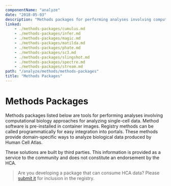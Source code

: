 ```yaml
---
componentName: "analyze"
date: "2018-05-03"
description: "Methods packages for performing analyses involving computational biology approaches for analyzing single-cell data."
linked:
    - ./methods-packages/cumulus.md
    - ./methods-packages/infer.md
    - ./methods-packages/magic.md
    - ./methods-packages/matilda.md
    - ./methods-packages/phate.md
    - ./methods-packages/sc3.md
    - ./methods-packages/slingshot.md
    - ./methods-packages/spectre.md
    - ./methods-packages/stream.md
path: "/analyze/methods/methods-packages"
title: "Methods Packages"
---
```


# Methods Packages

Methods packages listed below are tools for performing analyses involving computational biology approaches for analyzing single-cell data. Method software is pre-installed in container images. Registry methods can be called programmatically for easy integration into portals. These methods provide domain-specific ways to analyze biological data produced by Human Cell Atlas.

These solutions are built by third parties. This information is provided as a service to the community and does not constitute an endorsement by the HCA.

> Are you developing a package that can consume HCA data? Please [submit it](/contribute/analysis-tools-registry) for inclusion in the registry.
